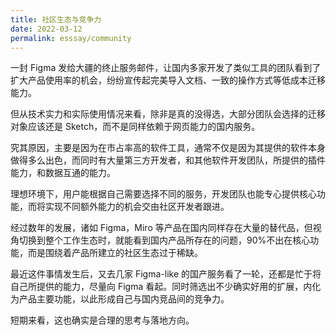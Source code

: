 ```yaml
---
title: 社区生态与竞争力
date: 2022-03-12
permalink: esssay/community
---
```

一封 Figma 发给大疆的终止服务邮件，让国内多家开发了类似工具的团队看到了扩大产品使用率的机会，纷纷宣传起完美导入文档、一致的操作方式等低成本迁移能力。

但从技术实力和实际使用情况来看，除非是真的没得选，大部分团队会选择的迁移对象应该还是 Sketch，而不是同样依赖于网页能力的国内服务。

究其原因，主要是因为在市占率高的软件工具，通常不仅是因为其提供的软件本身做得多么出色，而同时有大量第三方开发者，和其他软件开发团队，所提供的插件能力，和数据互通的能力。

理想环境下，用户能根据自己需要选择不同的服务，开发团队也能专心提供核心功能，而将实现不同额外能力的机会交由社区开发者跟进。

经过数年的发展，诸如 Figma，Miro 等产品在国内同样存在大量的替代品，但视角切换到整个工作生态时，就能看到国内产品所存在的问题，90%不出在核心功能，而是围绕着产品所建立的社区生态过于稀缺。

最近这件事情发生后，又去几家 Figma-like 的国产服务看了一轮，还都是忙于将自己所提供的能力，尽量向 Figma 看起。同时筛选出不少确实好用的扩展，内化为产品主要功能，以此形成自己与国内竞品间的竞争力。

短期来看，这也确实是合理的思考与落地方向。